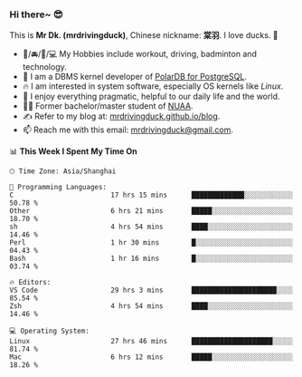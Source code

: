 ### Hi there~ 😎

This is **Mr Dk. (mrdrivingduck)**, Chinese nickname: **棠羽**. I love ducks. 🦆

- 💪/🚘/🏸/💻 My Hobbies include workout, driving, badminton and technology.
- 🍊 I am a DBMS kernel developer of [PolarDB for PostgreSQL](https://github.com/ApsaraDB/PolarDB-for-PostgreSQL).
- 🔥 I am interested in system software, especially OS kernels like *Linux*.
- 🔧 I enjoy everything pragmatic, helpful to our daily life and the world.
- 👨‍🎓 Former bachelor/master student of [NUAA](https://en.wikipedia.org/wiki/Nanjing_University_of_Aeronautics_and_Astronautics).
- ✍ Refer to my blog at: [mrdrivingduck.github.io/blog](https://mrdrivingduck.github.io/blog/).
- 📫 Reach me with this email: [mrdrivingduck@gmail.com](mailto:mrdrivingduck@gmail.com).

<!--START_SECTION:waka-->
📊 **This Week I Spent My Time On** 

```text
🕑︎ Time Zone: Asia/Shanghai

💬 Programming Languages: 
C                        17 hrs 15 mins      █████████████░░░░░░░░░░░░   50.78 % 
Other                    6 hrs 21 mins       █████░░░░░░░░░░░░░░░░░░░░   18.70 % 
sh                       4 hrs 54 mins       ████░░░░░░░░░░░░░░░░░░░░░   14.46 % 
Perl                     1 hr 30 mins        █░░░░░░░░░░░░░░░░░░░░░░░░   04.43 % 
Bash                     1 hr 16 mins        █░░░░░░░░░░░░░░░░░░░░░░░░   03.74 % 

🔥 Editors: 
VS Code                  29 hrs 3 mins       █████████████████████░░░░   85.54 % 
Zsh                      4 hrs 54 mins       ████░░░░░░░░░░░░░░░░░░░░░   14.46 % 

💻 Operating System: 
Linux                    27 hrs 46 mins      ████████████████████░░░░░   81.74 % 
Mac                      6 hrs 12 mins       █████░░░░░░░░░░░░░░░░░░░░   18.26 % 
```


<!--END_SECTION:waka-->

<!-- ![Mr Dk.'s GitHub Stats](https://github-readme-stats.vercel.app/api?username=mrdrivingduck&count_private&show_icons=true&theme=buefy) -->

<!-- ![Most Used Languages](https://github-readme-stats.vercel.app/api/top-langs/?username=mrdrivingduck&exclude_repo=mips32-CPU,snort-tcp-socket&theme=buefy&layout=compact&langs_count=10) -->


<!--
**mrdrivingduck/mrdrivingduck** is a ✨ _special_ ✨ repository because its `README.md` (this file) appears on your GitHub profile.

Here are some ideas to get you started:

- 🔭 I’m currently working on ...
- 🌱 I’m currently learning ...
- 👯 I’m looking to collaborate on ...
- 🤔 I’m looking for help with ...
- 💬 Ask me about ...
- 📫 How to reach me: ...
- 😄 Pronouns: ...
- ⚡ Fun fact: ...
-->

